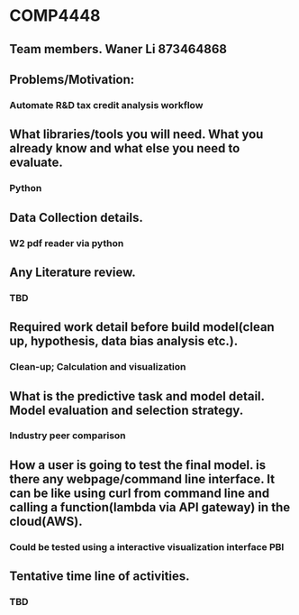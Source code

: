 # COMP4448

## Team members. Waner Li 873464868
## Problems/Motivation: 
### Automate R&D tax credit analysis workflow
## What libraries/tools you will need. What you already know and what else you need to evaluate.
### Python
## Data Collection details.
### W2 pdf reader via python
## Any Literature review.
### TBD
## Required work detail before build model(clean up, hypothesis, data bias analysis etc.).
### Clean-up; Calculation and visualization
## What is the predictive task and model detail. Model evaluation and selection strategy.
### Industry peer comparison
## How a user is going to test the final model. is there any webpage/command line interface. It can be like using curl from command line and calling a function(lambda via API gateway) in the cloud(AWS).
### Could be tested using a interactive visualization interface PBI
## Tentative time line of activities.
### TBD
